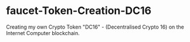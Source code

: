 # faucet-Token-Creation-DC16
Creating my own Crypto Token "DC16" - (Decentralised Crypto 16) on the Internet Computer blockchain.
